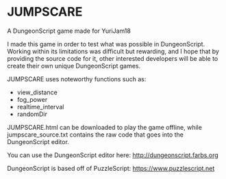 # JUMPSCARE
A DungeonScript game made for YuriJam18

I made this game in order to test what was possible in DungeonScript. Working within its limitations was difficult but rewarding,
and I hope that by providing the source code for it, other interested developers will be able to create their own unique
DungeonScript games.

JUMPSCARE uses noteworthy functions such as:
- view_distance
- fog_power
- realtime_interval
- randomDir

JUMPSCARE.html can be downloaded to play the game offline, while jumpscare_source.txt contains the raw code that goes into the
DungeonScript editor.

You can use the DungeonScript editor here: http://dungeonscript.farbs.org

DungeonScript is based off of PuzzleScript: https://www.puzzlescript.net
